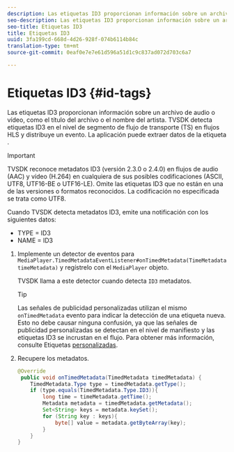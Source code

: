```yaml
---
description: Las etiquetas ID3 proporcionan información sobre un archivo de audio o vídeo, como el título del archivo o el nombre del artista. TVSDK detecta etiquetas ID3 en el nivel de segmento de flujo de transporte (TS) en flujos HLS y distribuye un evento. La aplicación puede extraer datos de la etiqueta .
seo-description: Las etiquetas ID3 proporcionan información sobre un archivo de audio o vídeo, como el título del archivo o el nombre del artista. TVSDK detecta etiquetas ID3 en el nivel de segmento de flujo de transporte (TS) en flujos HLS y distribuye un evento. La aplicación puede extraer datos de la etiqueta .
seo-title: Etiquetas ID3
title: Etiquetas ID3
uuid: 3fa199cd-668d-4d26-928f-074b6114b84c
translation-type: tm+mt
source-git-commit: 0eaf0e7e7e61d596a51d1c9c837ad072d703c6a7

---
```



# Etiquetas ID3 {#id-tags}

Las etiquetas ID3 proporcionan información sobre un archivo de audio o vídeo, como el título del archivo o el nombre del artista. TVSDK detecta etiquetas ID3 en el nivel de segmento de flujo de transporte (TS) en flujos HLS y distribuye un evento. La aplicación puede extraer datos de la etiqueta .

>[!IMPORTANT]
>
>TVSDK reconoce metadatos ID3 (versión 2.3.0 o 2.4.0) en flujos de audio (AAC) y vídeo (H.264) en cualquiera de sus posibles codificaciones (ASCII, UTF8, UTF16-BE o UTF16-LE). Omite las etiquetas ID3 que no están en una de las versiones o formatos reconocidos. La codificación no especificada se trata como UTF8.

Cuando TVSDK detecta metadatos ID3, emite una notificación con los siguientes datos:

* TYPE = ID3
* NAME = ID3

1. Implemente un detector de eventos para `MediaPlayer.TimedMetadataEventListener#onTimedMetadata(TimeMetadata timeMetadata)` y regístrelo con el `MediaPlayer` objeto.

   TVSDK llama a este detector cuando detecta `ID3` metadatos.

   >[!TIP]
   >
   >Las señales de publicidad personalizadas utilizan el mismo `onTimedMetadata` evento para indicar la detección de una etiqueta nueva. Esto no debe causar ninguna confusión, ya que las señales de publicidad personalizadas se detectan en el nivel de manifiesto y las etiquetas ID3 se incrustan en el flujo. Para obtener más información, consulte Etiquetas [personalizadas](../../tvsdk-2.7-for-android/ad-insertion/custom-tags-configure/c-psdk-android-2.7-custom-tags-configure.md).


1. Recupere los metadatos.

   ```java
   @Override 
    public void onTimedMetadata(TimedMetadata timedMetadata) { 
       TimedMetadata.Type type = timedMetadata.getType(); 
       if (type.equals(TimedMetadata.Type.ID3)){ 
           long time = timeMetadata.getTime(); 
           Metadata metadata = timedMetadata.getMetadata(); 
           Set<String> keys = metadata.keySet(); 
           for (String key : keys){ 
               byte[] value = metadata.getByteArray(key); 
           } 
       } 
   }
   ```

